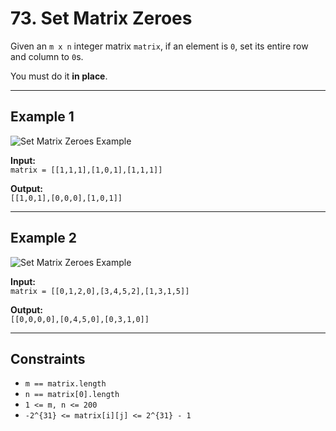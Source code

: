 # 73. Set Matrix Zeroes

Given an `m x n` integer matrix `matrix`, if an element is `0`, set its entire row and column to `0`s.

You must do it **in place**.

---

## Example 1

![Set Matrix Zeroes Example](https://assets.leetcode.com/uploads/2020/08/17/mat1.jpg)

**Input:**  
`matrix = [[1,1,1],[1,0,1],[1,1,1]]`

**Output:**  
`[[1,0,1],[0,0,0],[1,0,1]]`

---

## Example 2

![Set Matrix Zeroes Example](https://assets.leetcode.com/uploads/2020/08/17/mat2.jpg)

**Input:**  
`matrix = [[0,1,2,0],[3,4,5,2],[1,3,1,5]]`

**Output:**  
`[[0,0,0,0],[0,4,5,0],[0,3,1,0]]`

---

## Constraints

- `m == matrix.length`
- `n == matrix[0].length`
- `1 <= m, n <= 200`
- `-2^{31} <= matrix[i][j] <= 2^{31} - 1`
